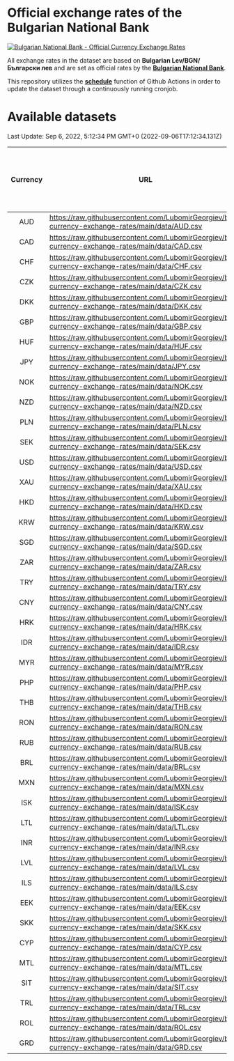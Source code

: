 # Official exchange rates of the Bulgarian National Bank

[![Bulgarian National Bank - Official Currency Exchange Rates](https://github.com/LubomirGeorgiev/bnb-currency-exchange-rates/actions/workflows/update-rates.yml/badge.svg?branch=main)](https://github.com/LubomirGeorgiev/bnb-currency-exchange-rates/actions/workflows/update-rates.yml)

All exchange rates in the dataset are based on **Bulgarian Lev/BGN/Български лев** and are set as official rates by the [**Bulgarian National Bank**](https://www.bnb.bg/Statistics/StExternalSector/StExchangeRates/StERForeignCurrencies/index.htm?toLang=_EN).

This repository utilizes the [**schedule**](https://docs.github.com/en/actions/reference/events-that-trigger-workflows) function of Github Actions in order to update the dataset through a continuously running cronjob.

# Available datasets

<!-- START LINKS (DO NOT EVER FU*ING DELETE THIS COMMENT FOR THE LOVE OF YOUR LIFE!!! IF YOU ARE CURIOS HOW IT WORKS, YOU CAN HAVE A LOOK AT ./src/updateReadme.ts) -->

Last Update: Sep 6, 2022, 5:12:34 PM GMT+0 (2022-09-06T17:12:34.131Z)

| Currency | URL                                                                                             | Number of records | Number of missing days that were filled in |
| :------: | ----------------------------------------------------------------------------------------------- | :---------------: | :----------------------------------------: |
|   AUD    | https://raw.githubusercontent.com/LubomirGeorgiev/bnb-currency-exchange-rates/main/data/AUD.csv |       8246        |                    2546                    |
|   CAD    | https://raw.githubusercontent.com/LubomirGeorgiev/bnb-currency-exchange-rates/main/data/CAD.csv |       8246        |                    2546                    |
|   CHF    | https://raw.githubusercontent.com/LubomirGeorgiev/bnb-currency-exchange-rates/main/data/CHF.csv |       8246        |                    2546                    |
|   CZK    | https://raw.githubusercontent.com/LubomirGeorgiev/bnb-currency-exchange-rates/main/data/CZK.csv |       8246        |                    2546                    |
|   DKK    | https://raw.githubusercontent.com/LubomirGeorgiev/bnb-currency-exchange-rates/main/data/DKK.csv |       8246        |                    2546                    |
|   GBP    | https://raw.githubusercontent.com/LubomirGeorgiev/bnb-currency-exchange-rates/main/data/GBP.csv |       8246        |                    2546                    |
|   HUF    | https://raw.githubusercontent.com/LubomirGeorgiev/bnb-currency-exchange-rates/main/data/HUF.csv |       8246        |                    2546                    |
|   JPY    | https://raw.githubusercontent.com/LubomirGeorgiev/bnb-currency-exchange-rates/main/data/JPY.csv |       8246        |                    2546                    |
|   NOK    | https://raw.githubusercontent.com/LubomirGeorgiev/bnb-currency-exchange-rates/main/data/NOK.csv |       8246        |                    2546                    |
|   NZD    | https://raw.githubusercontent.com/LubomirGeorgiev/bnb-currency-exchange-rates/main/data/NZD.csv |       8246        |                    2546                    |
|   PLN    | https://raw.githubusercontent.com/LubomirGeorgiev/bnb-currency-exchange-rates/main/data/PLN.csv |       8246        |                    2546                    |
|   SEK    | https://raw.githubusercontent.com/LubomirGeorgiev/bnb-currency-exchange-rates/main/data/SEK.csv |       8246        |                    2546                    |
|   USD    | https://raw.githubusercontent.com/LubomirGeorgiev/bnb-currency-exchange-rates/main/data/USD.csv |       8246        |                    2546                    |
|   XAU    | https://raw.githubusercontent.com/LubomirGeorgiev/bnb-currency-exchange-rates/main/data/XAU.csv |       8246        |                    2548                    |
|   HKD    | https://raw.githubusercontent.com/LubomirGeorgiev/bnb-currency-exchange-rates/main/data/HKD.csv |       7944        |                    2455                    |
|   KRW    | https://raw.githubusercontent.com/LubomirGeorgiev/bnb-currency-exchange-rates/main/data/KRW.csv |       7944        |                    2455                    |
|   SGD    | https://raw.githubusercontent.com/LubomirGeorgiev/bnb-currency-exchange-rates/main/data/SGD.csv |       7944        |                    2455                    |
|   ZAR    | https://raw.githubusercontent.com/LubomirGeorgiev/bnb-currency-exchange-rates/main/data/ZAR.csv |       7944        |                    2455                    |
|   TRY    | https://raw.githubusercontent.com/LubomirGeorgiev/bnb-currency-exchange-rates/main/data/TRY.csv |       6430        |                    1989                    |
|   CNY    | https://raw.githubusercontent.com/LubomirGeorgiev/bnb-currency-exchange-rates/main/data/CNY.csv |       6310        |                    1953                    |
|   HRK    | https://raw.githubusercontent.com/LubomirGeorgiev/bnb-currency-exchange-rates/main/data/HRK.csv |       6310        |                    1953                    |
|   IDR    | https://raw.githubusercontent.com/LubomirGeorgiev/bnb-currency-exchange-rates/main/data/IDR.csv |       6310        |                    1953                    |
|   MYR    | https://raw.githubusercontent.com/LubomirGeorgiev/bnb-currency-exchange-rates/main/data/MYR.csv |       6310        |                    1953                    |
|   PHP    | https://raw.githubusercontent.com/LubomirGeorgiev/bnb-currency-exchange-rates/main/data/PHP.csv |       6310        |                    1953                    |
|   THB    | https://raw.githubusercontent.com/LubomirGeorgiev/bnb-currency-exchange-rates/main/data/THB.csv |       6310        |                    1953                    |
|   RON    | https://raw.githubusercontent.com/LubomirGeorgiev/bnb-currency-exchange-rates/main/data/RON.csv |       6251        |                    1935                    |
|   RUB    | https://raw.githubusercontent.com/LubomirGeorgiev/bnb-currency-exchange-rates/main/data/RUB.csv |       6122        |                    1893                    |
|   BRL    | https://raw.githubusercontent.com/LubomirGeorgiev/bnb-currency-exchange-rates/main/data/BRL.csv |       5340        |                    1656                    |
|   MXN    | https://raw.githubusercontent.com/LubomirGeorgiev/bnb-currency-exchange-rates/main/data/MXN.csv |       5340        |                    1656                    |
|   ISK    | https://raw.githubusercontent.com/LubomirGeorgiev/bnb-currency-exchange-rates/main/data/ISK.csv |       5244        |                    1622                    |
|   LTL    | https://raw.githubusercontent.com/LubomirGeorgiev/bnb-currency-exchange-rates/main/data/LTL.csv |       5149        |                    1578                    |
|   INR    | https://raw.githubusercontent.com/LubomirGeorgiev/bnb-currency-exchange-rates/main/data/INR.csv |       4973        |                    1542                    |
|   LVL    | https://raw.githubusercontent.com/LubomirGeorgiev/bnb-currency-exchange-rates/main/data/LVL.csv |       4786        |                    1466                    |
|   ILS    | https://raw.githubusercontent.com/LubomirGeorgiev/bnb-currency-exchange-rates/main/data/ILS.csv |       4249        |                    1323                    |
|   EEK    | https://raw.githubusercontent.com/LubomirGeorgiev/bnb-currency-exchange-rates/main/data/EEK.csv |       3994        |                    1220                    |
|   SKK    | https://raw.githubusercontent.com/LubomirGeorgiev/bnb-currency-exchange-rates/main/data/SKK.csv |       2966        |                    908                     |
|   CYP    | https://raw.githubusercontent.com/LubomirGeorgiev/bnb-currency-exchange-rates/main/data/CYP.csv |       2902        |                    886                     |
|   MTL    | https://raw.githubusercontent.com/LubomirGeorgiev/bnb-currency-exchange-rates/main/data/MTL.csv |       2600        |                    795                     |
|   SIT    | https://raw.githubusercontent.com/LubomirGeorgiev/bnb-currency-exchange-rates/main/data/SIT.csv |       2538        |                    774                     |
|   TRL    | https://raw.githubusercontent.com/LubomirGeorgiev/bnb-currency-exchange-rates/main/data/TRL.csv |       1814        |                    555                     |
|   ROL    | https://raw.githubusercontent.com/LubomirGeorgiev/bnb-currency-exchange-rates/main/data/ROL.csv |       1693        |                    520                     |
|   GRD    | https://raw.githubusercontent.com/LubomirGeorgiev/bnb-currency-exchange-rates/main/data/GRD.csv |        361        |                    109                     |

<!-- END LINKS (DO NOT EVER FU*ING DELETE THIS COMMENT FOR THE LOVE OF YOUR LIFE!!! IF YOU ARE CURIOS HOW IT WORKS, YOU CAN HAVE A LOOK AT ./src/updateReadme.ts) -->
